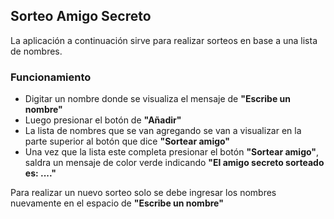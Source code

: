 ## Sorteo Amigo Secreto
La aplicación a continuación sirve para realizar sorteos en base a una lista de nombres.

### Funcionamiento
* Digitar un nombre donde se visualiza el mensaje de **"Escribe un nombre"**
* Luego presionar el botón de **"Añadir"**
* La lista de nombres que se van agregando se van a visualizar en la parte superior al botón que dice **"Sortear amigo"**
* Una vez que la lista este completa presionar el botón **"Sortear amigo"**, saldra un mensaje de color verde indicando **"El amigo secreto sorteado es: ...."**

Para realizar un nuevo sorteo solo se debe ingresar los nombres nuevamente en el espacio de **"Escribe un nombre"**
